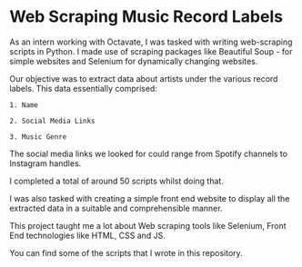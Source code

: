 # Web Scraping Music Record Labels

As an intern working with Octavate, I was tasked with writing web-scraping scripts in Python. I made use of scraping packages like Beautiful Soup - for simple websites and Selenium for dynamically changing websites. 

Our objective was to extract data about artists under the various record labels. This data essentially comprised: 

	1. Name
 
	2. Social Media Links
 
	3. Music Genre

The social media links we looked for could range from Spotify channels to Instagram handles.

I completed a total of around 50 scripts whilst doing that. 

I was also tasked with creating a simple front end website to display all the extracted data in a suitable and comprehensible manner. 

This project taught me a lot about Web scraping tools like Selenium, Front End technologies like HTML, CSS and JS. 

You can find some of the scripts that I wrote in this repository.

